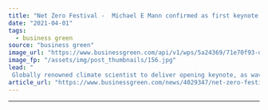 ```yaml
---
title: "Net Zero Festival -  Michael E Mann confirmed as first keynote speaker"
date: "2021-04-01"
tags: 
  - business green
source: "business green"
image_url: "https://www.businessgreen.com/api/v1/wps/5a24369/71e70f93-db66-469a-aab2-8e76b503830a/7/BGNZF20-Logo-185x114.jpg"
image_fp: "/assets/img/post_thumbnails/156.jpg"
lead: "
 Globally renowned climate scientist to deliver opening keynote, as wave of high profile partners confirmed for the second annual Net Zero Festival ..."
article_url: "https://www.businessgreen.com/news/4029347/net-zero-festival-michael-mann-confirmed-keynote-speaker"
---
```


---
